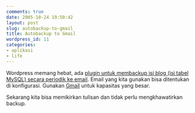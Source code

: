 ```yaml
---
comments: true
date: 2005-10-24 19:50:42
layout: post
slug: autobackup-to-gmail
title: Autobackup to Gmail
wordpress_id: 11
categories:
- aplikasi
- life
---
```


Wordpress memang hebat, ada [plugin untuk membackup isi blog (isi tabel MySQL) secara periodik ke email](http://www.lifehut.org/2005/08/17/wordpress-google-killer-combo/).
Email yang kita gunakan bisa ditentukan di konfigurasi. Gunakan [Gmail](http://www.gmail.com) untuk kapasitas yang besar.

Sekarang kita bisa memikirkan tulisan dan tidak perlu mengkhawatirkan backup.
